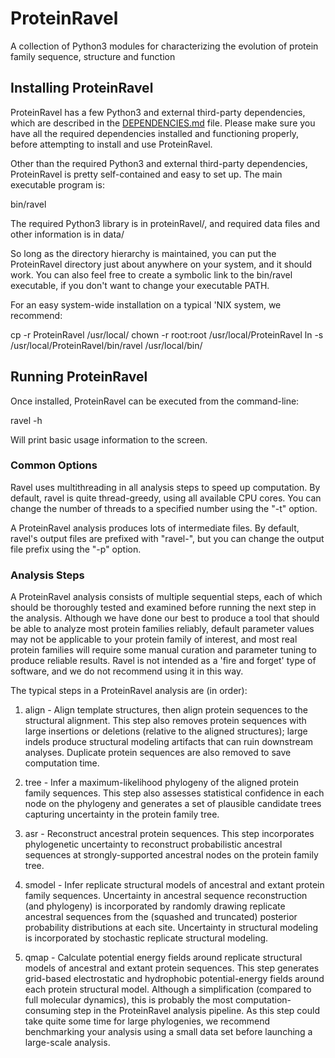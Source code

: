 # ProteinRavel
A collection of Python3 modules for characterizing the evolution of protein family sequence, structure and function

## Installing ProteinRavel

ProteinRavel has a few Python3 and external third-party dependencies, which are described in the [DEPENDENCIES.md] file. Please make sure you have all the required dependencies installed and functioning properly, before attempting to install and use ProteinRavel.

[DEPENDENCIES.md]: DEPENDENCIES.md

Other than the required Python3 and external third-party dependencies, ProteinRavel is pretty self-contained and easy to set up. The main executable program is:

bin/ravel

The required Python3 library is in proteinRavel/, and required data files and other information is in data/

So long as the directory hierarchy is maintained, you can put the ProteinRavel directory just about anywhere on your system, and it should work. You can also feel free to create a symbolic link to the bin/ravel executable, if you don't want to change your executable PATH.

For an easy system-wide installation on a typical 'NIX system, we recommend:

  cp -r ProteinRavel /usr/local/
  chown -r root:root /usr/local/ProteinRavel
  ln -s /usr/local/ProteinRavel/bin/ravel /usr/local/bin/

## Running ProteinRavel

Once installed, ProteinRavel can be executed from the command-line:

  ravel -h

Will print basic usage information to the screen.

### Common Options

Ravel uses multithreading in all analysis steps to speed up computation. By default, ravel is quite thread-greedy, using all available CPU cores. You can change the number of threads to a specified number using the "-t" option.

A ProteinRavel analysis produces lots of intermediate files. By default, ravel's output files are prefixed with "ravel-", but you can change the output file prefix using the "-p" option.

### Analysis Steps

A ProteinRavel analysis consists of multiple sequential steps, each of which should be thoroughly tested and examined before running the next step in the analysis. Although we have done our best to produce a tool that should be able to analyze most protein families reliably, default parameter values may not be applicable to your protein family of interest, and most real protein families will require some manual curation and parameter tuning to produce reliable results. Ravel is not intended as a 'fire and forget' type of software, and we do not recommend using it in this way.

The typical steps in a ProteinRavel analysis are (in order):

1. align - Align template structures, then align protein sequences to the structural alignment. This step also removes protein sequences with large insertions or deletions (relative to the aligned structures); large indels produce structural modeling artifacts that can ruin downstream analyses. Duplicate protein sequences are also removed to save computation time.

2. tree - Infer a maximum-likelihood phylogeny of the aligned protein family sequences. This step also assesses statistical confidence in each node on the phylogeny and generates a set of plausible candidate trees capturing uncertainty in the protein family tree.

3. asr - Reconstruct ancestral protein sequences. This step incorporates phylogenetic uncertainty to reconstruct probabilistic ancestral sequences at strongly-supported ancestral nodes on the protein family tree.

4. smodel - Infer replicate structural models of ancestral and extant protein family sequences. Uncertainty in ancestral sequence reconstruction (and phylogeny) is incorporated by randomly drawing replicate ancestral sequences from the (squashed and truncated) posterior probability distributions at each site. Uncertainty in structural modeling is incorporated by stochastic replicate structural modeling.

5. qmap - Calculate potential energy fields around replicate structural models of ancestral and extant protein sequences. This step generates grid-based electrostatic and hydrophobic potential-energy fields around each protein structural model. Although a simplification (compared to full molecular dynamics), this is probably the most computation-consuming step in the ProteinRavel analysis pipeline. As this step could take quite some time for large phylogenies, we recommend benchmarking your analysis using a small data set before launching a large-scale analysis.
